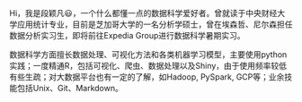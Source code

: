 Hi，我是段颖凡:smiley:，一个什么都懂一点的数据科学爱好者。曾就读于中央财经大学应用统计专业，目前是芝加哥大学的一名分析学硕士，曾在埃森哲、尼尔森担任数据分析实习生，即将前往Expedia Group进行数据科学暑期实习。

数据科学方面擅长数据处理、可视化方法和各类机器学习模型，主要使用python实践；一度精通R，包括可视化、爬虫、数据处理以及Shiny，由于使用频率较低有些生疏；对大数据平台也有一定的了解，如Hadoop, PySpark, GCP等；业余技能包括Unix、Git、Markdown。
